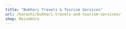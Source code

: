 ```yaml
---
title: "Bukhari Travels & Tourism Services"
url: /karachi/bukhari-travels-und-tourism-services/
shop: Reisebüro
---
```


